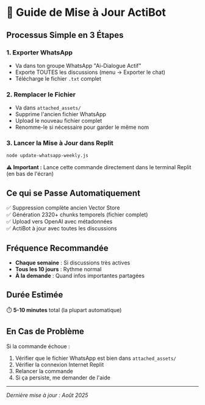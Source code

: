 # 🔄 Guide de Mise à Jour ActiBot

## Processus Simple en 3 Étapes

### 1. Exporter WhatsApp
- Va dans ton groupe WhatsApp "Ai-Dialogue Actif"
- Exporte TOUTES les discussions (menu → Exporter le chat)
- Télécharge le fichier `.txt` complet

### 2. Remplacer le Fichier
- Va dans `attached_assets/` 
- Supprime l'ancien fichier WhatsApp
- Upload le nouveau fichier complet
- Renomme-le si nécessaire pour garder le même nom

### 3. Lancer la Mise à Jour dans Replit
```bash
node update-whatsapp-weekly.js
```

**⚠️ Important :** Lance cette commande directement dans le terminal Replit (en bas de l'écran)

## Ce qui se Passe Automatiquement

✅ Suppression complète ancien Vector Store  
✅ Génération 2320+ chunks temporels (fichier complet)  
✅ Upload vers OpenAI avec métadonnées  
✅ ActiBot à jour avec toutes les discussions  

## Fréquence Recommandée

- **Chaque semaine** : Si discussions très actives
- **Tous les 10 jours** : Rythme normal
- **À la demande** : Quand infos importantes partagées

## Durée Estimée

⏱️ **5-10 minutes** total (la plupart automatique)

## En Cas de Problème

Si la commande échoue :
1. Vérifier que le fichier WhatsApp est bien dans `attached_assets/`
2. Vérifier la connexion Internet Replit
3. Relancer la commande
4. Si ça persiste, me demander de l'aide

---
*Dernière mise à jour : Août 2025*